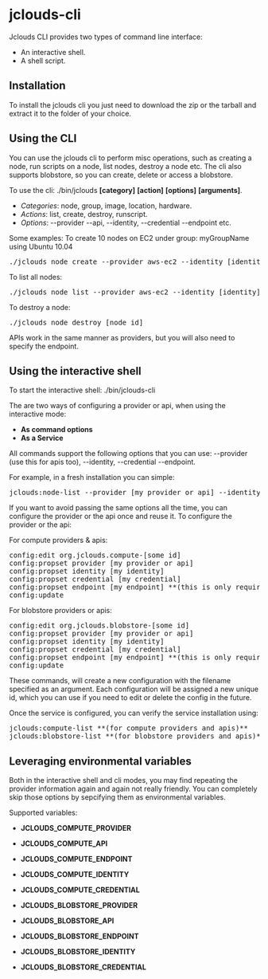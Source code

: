 jclouds-cli
===========

Jclouds CLI provides two types of command line interface:

* An interactive shell.
* A shell script.

Installation
-----------
To install the jclouds cli you just need to download the zip or the tarball and extract it to the folder of your choice.

Using the CLI
----------------
You can use the jclouds cli to perform misc operations, such as creating a node, run scripts on a node, list nodes, destroy a node etc.
The cli also supports blobstore, so you can create, delete or access a blobstore.

To use the cli:
./bin/jclouds **[category]** **[action]** **[options]** **[arguments]**.

* *Categories*: node, group, image, location, hardware.
* *Actions*: list, create, destroy, runscript.
* *Options*: --provider --api, --identity, --credential --endpoint etc.

Some examples:
To create 10 nodes on EC2 under group: myGroupName using Ubuntu 10.04
<pre>
./jclouds node create --provider aws-ec2 --identity [identity] --credential [credential] --os-family ubuntu --os-version 10.04 --adminAcess myGroupName 10
</pre>

To list all nodes:
<pre>
./jclouds node list --provider aws-ec2 --identity [identity] --credential [credential]
</pre>

To destroy a node:
<pre>
./jclouds node destroy [node id]
</pre>

APIs work in the same manner as providers, but you will also need to specify the endpoint.

Using the interactive shell
---------------------------
To start the interactive shell:
./bin/jclouds-cli

The are two ways of configuring a provider or api, when using the interactive mode:

* **As command options**
* **As a Service**

All commands support the following options that you can use: --provider (use this for apis too), --identity, --credential --endpoint.

For example, in a fresh installation you can simple:

<pre>
jclouds:node-list --provider [my provider or api] --identity [my identity] --credential [my credential] --endpoint [my endpoint]
</pre>

If you want to avoid passing the same options all the time, you can configure the provider or the api once and reuse it. To configure the provider or the api:

For compute providers & apis:

<pre>
config:edit org.jclouds.compute-[some id]
config:propset provider [my provider or api]
config:propset identity [my identity]
config:propset credential [my credential]
config:propset endpoint [my endpoint] **(this is only required for apis)**
config:update
</pre>

For blobstore providers or apis:

<pre>
config:edit org.jclouds.blobstore-[some id]
config:propset provider [my provider or api]
config:propset identity [my identity]
config:propset credential [my credential]
config:propset endpoint [my endpoint] **(this is only required for apis)**
config:update
</pre>

These commands, will create a new configuration with the filename specified as an argument. Each configuration will be assigned a new unique id, which you can use if you need to edit or delete the config in the future.

Once the service is configured, you can verify the service installation using:

<pre>
jclouds:compute-list **(for compute providers and apis)**
jclouds:blobstore-list **(for blobstore providers and apis)**
</pre>



Leveraging environmental variables
-----------------------------------
Both in the interactive shell and cli modes, you may find repeating the provider information again and again not really friendly.
You can completely skip those options by sepcifying them as environmental variables.

Supported variables:
* **JCLOUDS_COMPUTE_PROVIDER**
* **JCLOUDS_COMPUTE_API**
* **JCLOUDS_COMPUTE_ENDPOINT**
* **JCLOUDS_COMPUTE_IDENTITY**
* **JCLOUDS_COMPUTE_CREDENTIAL**

* **JCLOUDS_BLOBSTORE_PROVIDER**
* **JCLOUDS_BLOBSTORE_API**
* **JCLOUDS_BLOBSTORE_ENDPOINT**
* **JCLOUDS_BLOBSTORE_IDENTITY**
* **JCLOUDS_BLOBSTORE_CREDENTIAL**





